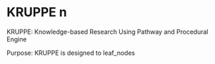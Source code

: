 # KRUPPE n

KRUPPE: Knowledge-based Research Using Pathway and Procedural Engine

Purpose: KRUPPE is designed to leaf_nodes
